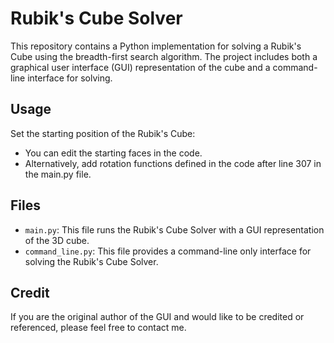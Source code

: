 # Rubik's Cube Solver

This repository contains a Python implementation for solving a Rubik's Cube using the breadth-first search algorithm. The project includes both a graphical user interface (GUI) representation of the cube and a command-line interface for solving.

## Usage
Set the starting position of the Rubik's Cube:

- You can edit the starting faces in the code.
- Alternatively, add rotation functions defined in the code after line 307 in the main.py file.

## Files

- `main.py`: This file runs the Rubik's Cube Solver with a GUI representation of the 3D cube.
- `command_line.py`: This file provides a command-line only interface for solving the Rubik's Cube Solver.

## Credit

If you are the original author of the GUI and would like to be credited or referenced, please feel free to contact me.
